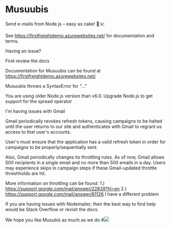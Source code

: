 # Musuubis

Send e-mails from Node.js – easy as cake! 🍰✉️

See https://firstfreightdemo.azurewebsites.net/ for documentation and terms.

Having an issue?

First review the docs

Documentation for Musuubis can be found at https://firstfreightdemo.azurewebsites.net/

Musuubis throws a SyntaxError for "..."

You are using older Node.js version than v6.0. Upgrade Node.js to get support for the spread operator

I'm having issues with Gmail

Gmail periodically revokes refresh tokens, causing campaigns to be halted until the user returns to our site and authenticates with Gmail to regrant us access to that user's accounts.

User's must ensure that the application has a valid refresh token in order for campaigns to be properly/sequentially sent.

Also, Gmail periodically changes its throttling rules. As of now, Gmail allows 500 recipients in a single email and no more than 500 emails in a day. Users may experience skips in campaign steps if these Gmail-updated throttle threshholds are hit.

More information on throttling can be found: 1.) https://support.google.com/mail/answer/22839?hl=en 2.) https://support.google.com/mail/answer/81126 I have a different problem

If you are having issues with Nodemailer, then the best way to find help would be Stack Overflow or revisit the docs.

We hope you like Musubis as much as we do
#![](https://www.google.com/url?sa=i&rct=j&q=&esrc=s&source=images&cd=&ved=0ahUKEwiFjNPAyubWAhVBLFAKHbm5ChMQjRwIBw&url=http%3A%2F%2Fwww.hawaiimagazine.com%2Fcontent%2F8-emojis-hawaii-desperately-needs-already&psig=AOvVaw1EaY8ceBGOyuBXMNODM3FC&ust=1507742998083561)

